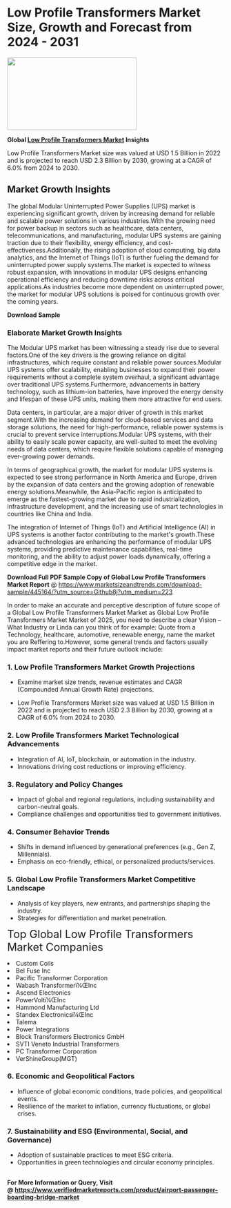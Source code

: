 <H1>Low Profile Transformers Market Size, Growth and Forecast from 2024 - 2031</H1><img class="aligncenter size-medium wp-image-584254" src="https://thirdeyenews.in/wp-content/uploads/2024/09/Global-Market-Research-300x168.jpeg" alt="" width="300" height="168" /><p><strong>Global&nbsp;<a href="https://www.marketsizeandtrends.com/download-sample/445164/?utm_source=Github8j?utm_medium=223">Low Profile Transformers Market</a> Insights</strong></p><p>Low Profile Transformers Market size was valued at USD 1.5 Billion in 2022 and is projected to reach USD 2.3 Billion by 2030, growing at a CAGR of 6.0% from 2024 to 2030.</p><p><!DOCTYPE html> <html lang="en"> <head> <meta charset="UTF-8"> <meta name="viewport" content="width=device-width, initial-scale=1.0"> <title>Modular Uninterrupted Power Supplies Market Growth Insights</title> </head> <body> <h2>Market Growth Insights</h2> <p>The global Modular Uninterrupted Power Supplies (UPS) market is experiencing significant growth, driven by increasing demand for reliable and scalable power solutions in various industries.With the growing need for power backup in sectors such as healthcare, data centers, telecommunications, and manufacturing, modular UPS systems are gaining traction due to their flexibility, energy efficiency, and cost-effectiveness.Additionally, the rising adoption of cloud computing, big data analytics, and the Internet of Things (IoT) is further fueling the demand for uninterrupted power supply systems.The market is expected to witness robust expansion, with innovations in modular UPS designs enhancing operational efficiency and reducing downtime risks across critical applications.As industries become more dependent on uninterrupted power, the market for modular UPS solutions is poised for continuous growth over the coming years.</p> <p><strong>Download Sample</strong></p> <h3>Elaborate Market Growth Insights</h3> <p>The Modular UPS market has been witnessing a steady rise due to several factors.One of the key drivers is the growing reliance on digital infrastructures, which require constant and reliable power sources.Modular UPS systems offer scalability, enabling businesses to expand their power requirements without a complete system overhaul, a significant advantage over traditional UPS systems.Furthermore, advancements in battery technology, such as lithium-ion batteries, have improved the energy density and lifespan of these UPS units, making them more attractive for end users.</p> <p>Data centers, in particular, are a major driver of growth in this market segment.With the increasing demand for cloud-based services and data storage solutions, the need for high-performance, reliable power systems is crucial to prevent service interruptions.Modular UPS systems, with their ability to easily scale power capacity, are well-suited to meet the evolving needs of data centers, which require flexible solutions capable of managing ever-growing power demands.</p> <p>In terms of geographical growth, the market for modular UPS systems is expected to see strong performance in North America and Europe, driven by the expansion of data centers and the growing adoption of renewable energy solutions.Meanwhile, the Asia-Pacific region is anticipated to emerge as the fastest-growing market due to rapid industrialization, infrastructure development, and the increasing use of smart technologies in countries like China and India.</p> <p>The integration of Internet of Things (IoT) and Artificial Intelligence (AI) in UPS systems is another factor contributing to the market's growth.These advanced technologies are enhancing the performance of modular UPS systems, providing predictive maintenance capabilities, real-time monitoring, and the ability to adjust power loads dynamically, offering a competitive edge in the market.</p> <p><span class=""><strong>Download Full PDF Sample Copy of Global Low Profile Transformers Market Report</strong> @ <a href="https://www.marketsizeandtrends.com/download-sample/445164/?utm_source=Github8j?utm_medium=223" target="_blank">https://www.marketsizeandtrends.com/download-sample/445164/?utm_source=Github8j?utm_medium=223</a></span></p><p>In order to make an accurate and perceptive description of future scope of a Global&nbsp;Low Profile Transformers Market Market as Global&nbsp;Low Profile Transformers Market Market of 2025, you need to describe a clear Vision &ndash; What Industry or Linda can you think of for example: Quote from a Technology, healthcare, automotive, renewable energy, name the market you are Reffering to.However, some general trends and factors usually impact market reports and their future outlook include:</p><h3>1.&nbsp;<strong>Low Profile Transformers Market Growth Projections</strong></h3><ul><li>Examine market size trends, revenue estimates and CAGR (Compounded Annual Growth Rate) projections.</li><li><p>Low Profile Transformers Market size was valued at USD 1.5 Billion in 2022 and is projected to reach USD 2.3 Billion by 2030, growing at a CAGR of 6.0% from 2024 to 2030.</p></li></ul><h3>2.&nbsp;<strong>Low Profile Transformers Market Technological Advancements</strong></h3><ul><li>Integration of AI, IoT, blockchain, or automation in the industry.</li><li>Innovations driving cost reductions or improving efficiency.</li></ul><h3>3.&nbsp;<strong>Regulatory and Policy Changes</strong></h3><ul><li>Impact of global and regional regulations, including sustainability and carbon-neutral goals.</li><li>Compliance challenges and opportunities tied to government initiatives.</li></ul><h3>4.&nbsp;<strong>Consumer Behavior Trends</strong></h3><ul><li>Shifts in demand influenced by generational preferences (e.g., Gen Z, Millennials).</li><li>Emphasis on eco-friendly, ethical, or personalized products/services.</li></ul><h3>5.&nbsp;<strong>Global Low Profile Transformers Market Competitive Landscape</strong></h3><ul><li>Analysis of key players, new entrants, and partnerships shaping the industry.</li><li>Strategies for differentiation and market penetration.</li></ul><p data-pm-slice="1 1 []"><span style="color: inherit; font-family: inherit; font-size: 25px;">Top Global Low Profile Transformers Market Companies</span></p><div class="" data-test-id=""><p><li>Custom Coils</li><li> Bel Fuse Inc</li><li> Pacific Transformer Corporation</li><li> Wabash Transformerï¼ŒInc</li><li> Ascend Electronics</li><li> PowerVoltï¼ŒInc</li><li> Hammond Manufacturing Ltd</li><li> Standex Electronicsï¼ŒInc</li><li> Talema</li><li> Power Integrations</li><li> Block Transformers Electronics GmbH</li><li> SVTI Veneto Industrial Transformers</li><li> PC Transformer Corporation</li><li> VerShineGroup(MGT)</li></p></div><h3>6.&nbsp;<strong>Economic and Geopolitical Factors</strong></h3><ul><li>Influence of global economic conditions, trade policies, and geopolitical events.</li><li>Resilience of the market to inflation, currency fluctuations, or global crises.</li></ul><h3>7.&nbsp;<strong>Sustainability and ESG (Environmental, Social, and Governance)</strong></h3><ul><li>Adoption of sustainable practices to meet ESG criteria.</li><li>Opportunities in green technologies and circular economy principles.</li></ul><h2><strong style="font-size: 14px;">For More Information or Query, Visit @&nbsp;</strong><a style="background-color: #ffffff; font-size: 14px;" href="https://www.marketsizeandtrends.com/report/low-profile-transformers-market/" target="_blank">https://www.verifiedmarketreports.com/product/airport-passenger-boarding-bridge-market</a></h2>
